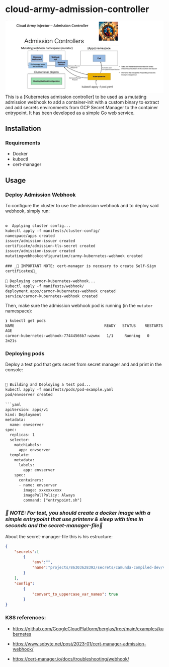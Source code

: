 # cloud-army-admission-controller

![](/img/2023-04-13_19-04.png) 
This is a [Kubernetes admission controller] to be used as a mutating admission webhook to add a container-init with a custom binary to extract and add secrets environments from GCP Secret Manager to the container entrypoint. It has been developed as a simple Go web service.

## Installation

### Requirements
* Docker
* kubectl
* cert-manager

## Usage
### Deploy Admission Webhook
To configure the cluster to use the admission webhook and to deploy said webhook, simply run:
```

⚙️  Applying cluster config...
kubectl apply -f manifests/cluster-config/
namespace/apps created
issuer/admission-issuer created
certificate/admission-tls-secret created
issuer/admission-issuer created
mutatingwebhookconfiguration/carmy-kubernetes-webhook created

### _🚨 IMPORTANT NOTE: cert-manager is necesary to create Self-Sign certificates🚨_

🚀 Deploying carmor-kubernetes-webhook...
kubectl apply -f manifests/webhook/
deployment.apps/carmor-kubernetes-webhook created
service/carmor-kubernetes-webhook created
```

Then, make sure the admission webhook pod is running (in the `mutator` namespace):
```
❯ kubectl get pods
NAME                                        READY   STATUS    RESTARTS   AGE
carmor-kubernetes-webhook-77444566b7-wzwmx   1/1     Running   0          2m21s
```

### Deploying pods
Deploy a test pod that gets secret from secret manager and and print in the console:
```

🚀 Building and Deploying a test pod...
kubectl apply -f manifests/pods/pod-example.yaml
pod/envserver created

```yaml
apiVersion: apps/v1
kind: Deployment
metadata:
  name: envserver
spec:
  replicas: 1
  selector:
    matchLabels:
      app: envserver
  template:
    metadata:
      labels:
        app: envserver
    spec:
      containers:
      - name: envserver
        image: xxxxxxxxxx
        imagePullPolicy: Always
        command: ["entrypoint.sh"]

```

### _🚨 NOTE: For test, you should create a docker image with a simple entrypoint that use printenv & sleep with time in seconds and the secret-manager-file🚨_

About the secret-manager-file this is his estructure:

```json
{
    "secrets":[
        {
            "env":"",
            "name":"projects/86303628392/secrets/camunda-compiled-dev/versions/latest"
        }
    ],
    "config":
        {
            "convert_to_uppercase_var_names": true
        }
}

```
### K8S references:

- https://github.com/GoogleCloudPlatform/berglas/tree/main/examples/kubernetes

- https://www.sobyte.net/post/2023-01/cert-manager-admission-webhook/

- https://cert-manager.io/docs/troubleshooting/webhook/


